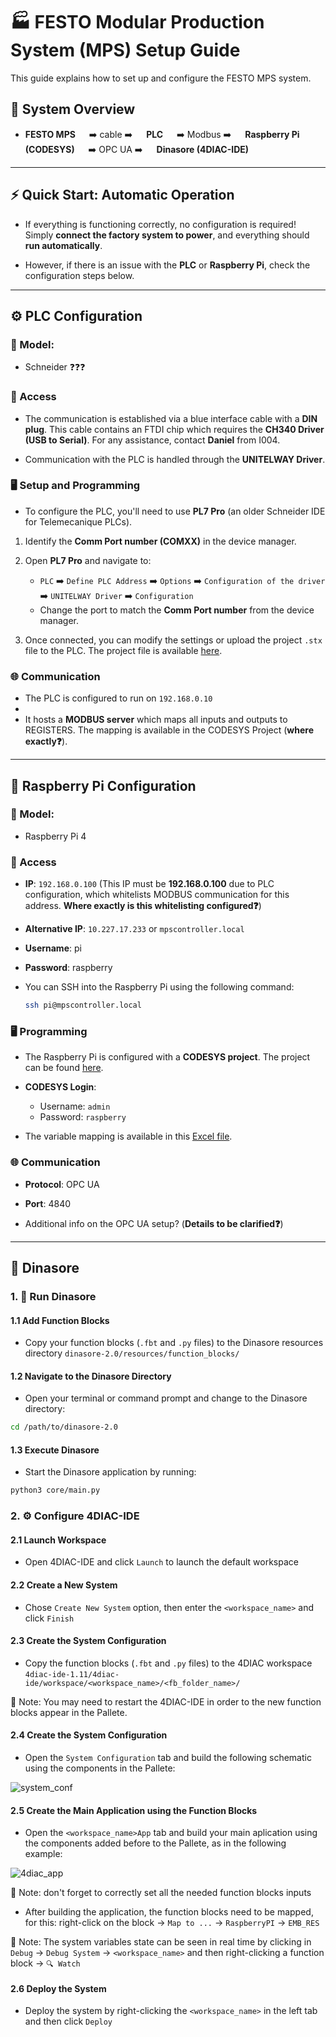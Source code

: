 # 🏭 FESTO Modular Production System (MPS) Setup Guide 

This guide explains how to set up and configure the FESTO MPS system.

## 📌 System Overview

- **FESTO MPS** &emsp; ➡️ cable ➡️ &emsp; **PLC** &emsp; ➡️ Modbus ➡️ &emsp; **Raspberry Pi (CODESYS)** &emsp; ➡️ OPC UA ➡️ &emsp; **Dinasore (4DIAC-IDE)**

---

## ⚡ Quick Start: Automatic Operation

- If everything is functioning correctly, no configuration is required! Simply **connect the factory system to power**, and everything should **run automatically**.

- However, if there is an issue with the **PLC** or **Raspberry Pi**, check the configuration steps below.

---

## ⚙️ PLC Configuration

### 🔲 Model: 

- Schneider ❓❓❓


### 🔐 Access

- The communication is established via a blue interface cable with a **DIN plug**. This cable contains an FTDI chip which requires the **CH340 Driver (USB to Serial)**. For any assistance, contact **Daniel** from I004.

- Communication with the PLC is handled through the **UNITELWAY Driver**.


### 🖥️ Setup and Programming 

- To configure the PLC, you'll need to use **PL7 Pro** (an older Schneider IDE for Telemecanique PLCs).

1. Identify the **Comm Port number (COMXX)** in the device manager.
     
2. Open **PL7 Pro** and navigate to:
   - `PLC` ➡️ `Define PLC Address` ➡️ `Options` ➡️ `Configuration of the driver` ➡️ `UNITELWAY Driver` ➡️ `Configuration`
   - Change the port to match the **Comm Port number** from the device manager.
     
3. Once connected, you can modify the settings or upload the project `.stx` file to the PLC. The project file is available [here](https://github.com/DIGI2-FEUP/TF4iM/blob/main/plc/FactorisDemoPLC.stx).


### 🌐 Communication 

- The PLC is configured to run on `192.168.0.10`
- 
- It hosts a **MODBUS server** which maps all inputs and outputs to REGISTERS. The mapping is available in the CODESYS Project (**where exactly❓**).

---

## 🍓 Raspberry Pi Configuration

### 🔲 Model: 

- Raspberry Pi 4


### 🔐 Access

- **IP**: `192.168.0.100` (This IP must be **192.168.0.100** due to PLC configuration, which whitelists MODBUS communication for this address. **Where exactly is this whitelisting configured❓**)
  
- **Alternative IP**: `10.227.17.233` or `mpscontroller.local`
  
- **Username**: pi
  
- **Password**: raspberry
  
- You can SSH into the Raspberry Pi using the following command:
   ```bash
   ssh pi@mpscontroller.local
   ```


### 🖥️ Programming

- The Raspberry Pi is configured with a **CODESYS project**. The project can be found [here](https://github.com/DIGI2-FEUP/TF4iM/blob/main/controller/factorisDemoController.project).

- **CODESYS Login**: 
  - Username: `admin`
  - Password: `raspberry`
    
- The variable mapping is available in this [Excel file](https://github.com/DIGI2-FEUP/TF4iM/blob/main/festo/Mapeamento_IOs.xlsx).

### 🌐 Communication 

- **Protocol**: OPC UA
  
- **Port**: 4840
  
- Additional info on the OPC UA setup? (**Details to be clarified❓**)

---

## 🦖 Dinasore

### 1. 🚀 Run Dinasore

#### 1.1 Add Function Blocks

- Copy your function blocks (`.fbt` and `.py` files) to the Dinasore resources directory `dinasore-2.0/resources/function_blocks/`

#### 1.2 Navigate to the Dinasore Directory

- Open your terminal or command prompt and change to the Dinasore directory:

 ```bash
 cd /path/to/dinasore-2.0
 ```

#### 1.3 Execute Dinasore

- Start the Dinasore application by running:

 ```bash
 python3 core/main.py
 ```

### 2. ⚙️ Configure 4DIAC-IDE

#### 2.1 Launch Workspace

- Open 4DIAC-IDE and click `Launch` to launch the default workspace

#### 2.2 Create a New System

- Chose `Create New System` option, then enter the `<workspace_name>` and click `Finish`

#### 2.3 Create the System Configuration

- Copy the function blocks (`.fbt` and `.py` files) to the 4DIAC workspace `4diac-ide-1.11/4diac-ide/workspace/<workspace_name>/<fb_folder_name>/`

📝 Note: You may need to restart the 4DIAC-IDE in order to the new function blocks appear in the Pallete.

#### 2.4 Create the System Configuration

- Open the `System Configuration` tab and build the following schematic using the components in the Pallete:

![system_conf](https://github.com/user-attachments/assets/3a492057-6bf1-4bc0-9926-caf9315dd2d5)

#### 2.5 Create the Main Application using the Function Blocks

- Open the `<workspace_name>App` tab and build your main aplication using the components added before to the Pallete, as in the following example:

![4diac_app](https://github.com/user-attachments/assets/ef5c3480-b41e-45a0-a6a5-b69ba3656515)

📝 Note: don't forget to correctly set all the needed function blocks inputs

- After building the application, the function blocks need to be mapped, for this: right-click on the block -> `Map to ...` -> `RaspberryPI` -> `EMB_RES`

📝 Note: The system variables state can be seen in real time by clicking in `Debug` -> `Debug System` -> `<workspace_name>` and then right-clicking a function block -> `🔍 Watch`

#### 2.6 Deploy the System

- Deploy the system by right-clicking the `<workspace_name>` in the left tab and then click `Deploy`
